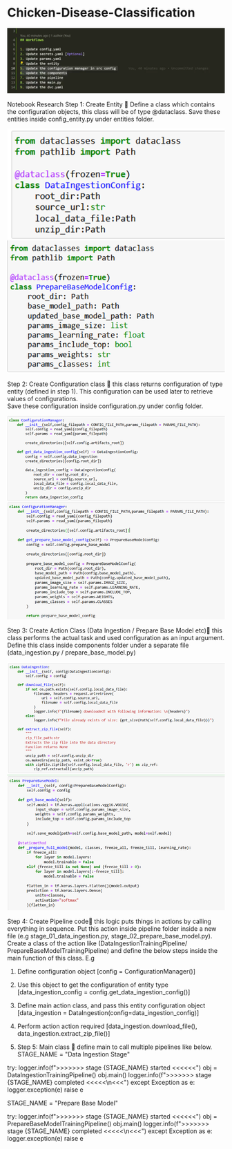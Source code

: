 # Chicken-Disease-Classification

![img.png](img.png)

Notebook Research 
Step 1: Create Entity  Define a class which contains the configuration objects, this class will be of type @dataclass. 
Save these entities inside config_entity.py under entities folder. 

![img_1.png](img_1.png)
![img_2.png](img_2.png)

Step 2: Create Configuration class  this class returns configuration of type entity (defined in step 1). 
This configuration can be used later to retrieve values of configurations.  
Save these configuration inside configuration.py under config folder. 

![img_3.png](img_3.png)
![img_4.png](img_4.png)

Step 3: Create Action Class (Data Ingestion / Prepare Base Model etc) this class performs the actual task and 
used configuration as an input argument. 
Define this class inside components folder under a separate file (data_ingestion.py / prepare_base_model.py)

![img_5.png](img_5.png)
![img_6.png](img_6.png)

Step 4: Create Pipeline code this logic puts things in actions by calling everything in sequence. Put this action inside pipeline folder inside a new file (e.g stage_01_data_ingestion.py, stage_02_prepare_base_model.py). Create a class of the action like (DataIngestionTrainingPipeline/ PrepareBaseModelTrainingPipeline) and define the below steps inside the main function of this class. 
E.g 
1.  Define configuration object [config = ConfigurationManager()]
2.  Use this object to get the configuration of entity type [data_ingestion_config = config.get_data_ingestion_config()]
3.  Define main action class, and pass this entity configuration object [data_ingestion = DataIngestion(config=data_ingestion_config)]
4.  Perform action action required [data_ingestion.download_file(), data_ingestion.extract_zip_file()]

5.  Step 5: Main class  define main to call multiple pipelines like below. 
STAGE_NAME = "Data Ingestion Stage"

try:
    logger.info(f">>>>>>> stage {STAGE_NAME} started <<<<<<")
    obj = DataIngestionTrainingPipeline()
    obj.main()
    logger.info(f">>>>>>> stage {STAGE_NAME} completed <<<<<\n<<<")
except Exception as e:
    logger.exception(e)
    raise e


STAGE_NAME = "Prepare Base Model"

try:
    logger.info(f">>>>>>> stage {STAGE_NAME} started <<<<<<")
    obj = PrepareBaseModelTrainingPipeline()
    obj.main()
    logger.info(f">>>>>>> stage {STAGE_NAME} completed <<<<<\n<<<")
except Exception as e:
    logger.exception(e)
    raise e

